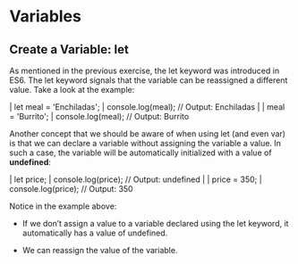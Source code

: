 # Variables

## Create a Variable: let

As mentioned in the previous exercise, the let keyword was introduced in ES6. The let keyword signals that the variable can be reassigned a different value. Take a look at the example:

| let meal = 'Enchiladas';
| console.log(meal); // Output: Enchiladas
|
| meal = 'Burrito';
| console.log(meal); // Output: Burrito

Another concept that we should be aware of when using let (and even var) is that we can declare a variable without assigning the variable a value. In such a case, the variable will be automatically initialized with a value of **undefined**:

| let price;
| console.log(price); // Output: undefined
|
| price = 350;
| console.log(price); // Output: 350

Notice in the example above:

- If we don’t assign a value to a variable declared using the let keyword, it automatically has a value of undefined.

- We can reassign the value of the variable.